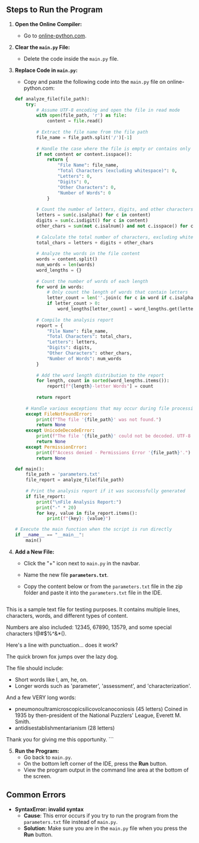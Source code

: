 ## Steps to Run the Program

1. **Open the Online Compiler:**
   - Go to [online-python.com](https://online-python.com).

2. **Clear the `main.py` File:**
   - Delete the code inside the `main.py` file.

3. **Replace Code in `main.py`:**
   - Copy and paste the following code into the `main.py` file on online-python.com:

   ```python
   def analyze_file(file_path):
       try:
           # Assume UTF-8 encoding and open the file in read mode
           with open(file_path, 'r') as file:
               content = file.read()
           
           # Extract the file name from the file path
           file_name = file_path.split('/')[-1]
           
           # Handle the case where the file is empty or contains only whitespace
           if not content or content.isspace():
               return {
                   "File Name": file_name,
                   "Total Characters (excluding whitespace)": 0,
                   "Letters": 0,
                   "Digits": 0,
                   "Other Characters": 0,
                   "Number of Words": 0
               }
           
           # Count the number of letters, digits, and other characters
           letters = sum(c.isalpha() for c in content)
           digits = sum(c.isdigit() for c in content)
           other_chars = sum(not c.isalnum() and not c.isspace() for c in content)
           
           # Calculate the total number of characters, excluding whitespace
           total_chars = letters + digits + other_chars
           
           # Analyze the words in the file content
           words = content.split()
           num_words = len(words)
           word_lengths = {}
           
           # Count the number of words of each length
           for word in words:
               # Only count the length of words that contain letters
               letter_count = len(''.join(c for c in word if c.isalpha()))
               if letter_count > 0:
                   word_lengths[letter_count] = word_lengths.get(letter_count, 0) + 1
           
           # Compile the analysis report
           report = {
               "File Name": file_name,
               "Total Characters": total_chars,
               "Letters": letters,
               "Digits": digits,
               "Other Characters": other_chars,
               "Number of Words": num_words
           }
           
           # Add the word length distribution to the report
           for length, count in sorted(word_lengths.items()):
               report[f"{length}-letter Words"] = count
           
           return report
       
       # Handle various exceptions that may occur during file processing
       except FileNotFoundError:
           print(f"The file '{file_path}' was not found.")
           return None
       except UnicodeDecodeError:
           print(f"The file '{file_path}' could not be decoded. UTF-8 expected")
           return None
       except PermissionError:
           print(f"Access denied - Permissions Error '{file_path}'.")
           return None

   def main():
       file_path = 'parameters.txt'
       file_report = analyze_file(file_path)
       
       # Print the analysis report if it was successfully generated
       if file_report:
           print("\nFile Analysis Report:")
           print("-" * 20)
           for key, value in file_report.items():
               print(f"{key}: {value}")

   # Execute the main function when the script is run directly
   if __name__ == "__main__":
       main()
    ```

4. **Add a New File:**
   - Click the "+" icon next to `main.py` in the navbar.
   - Name the new file **`parameters.txt`**.
   - Copy the content below or from the `parameters.txt` file in the zip folder and paste it into the `parameters.txt` file in the IDE.

        ```txt
This is a sample text file for testing purposes.
It contains multiple lines, characters, words, and different types of content.

Numbers are also included: 12345, 67890, 13579, and some special characters !@#$%^&*().

Here's a line with punctuation... does it work?

The quick brown fox jumps over the lazy dog.

The file should include:
- Short words like I, am, he, on.
- Longer words such as 'parameter', 'assessment', and 'characterization'.

And a few VERY long words:
- pneumonoultramicroscopicsilicovolcanoconiosis (45 letters)
	Coined in 1935 by then-president of the National Puzzlers' League, Everett M. Smith.
- antidisestablishmentarianism (28 letters)

Thank you for giving me this opportunity.
    ```

5. **Run the Program:**
   - Go back to `main.py`.
   - On the bottom left corner of the IDE, press the **Run** button.
   - View the program output in the command line area at the bottom of the screen.
  

## Common Errors

- **SyntaxError: invalid syntax**
   - **Cause**: This error occurs if you try to run the program from the `parameters.txt` file instead of `main.py`.
   - **Solution**: Make sure you are in the `main.py` file when you press the **Run** button.

